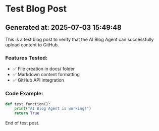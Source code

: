 # Test Blog Post

## Generated at: 2025-07-03 15:49:48

This is a test blog post to verify that the AI Blog Agent can successfully upload content to GitHub.

### Features Tested:
- ✅ File creation in docs/ folder
- ✅ Markdown content formatting
- ✅ GitHub API integration

### Code Example:
```python
def test_function():
    print("AI Blog Agent is working!")
    return True
```

End of test post.
